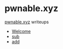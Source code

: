 # pwnable.xyz

[pwnable.xyz](https://pwnable.xyz) writeups

- [Welcome](./Welcome)
- [sub](./sub)
- [add](./add)
